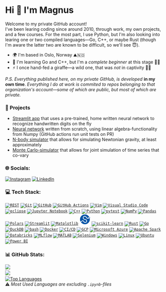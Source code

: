 Hi 👋 I'm Magnus
=================================

Welcome to my private GitHub account!\
I've been learing coding since around 2010, through work, my own projects, and a few courses.
For the most part, I use Python, but I'm also looking into learing one or two compiled languages—Go, C++, or maybe Rust (though I'm aware the latter two are known to be difficult, so we'll see 😇).

* 🌍  I'm based in Oslo, Norway ⛰️🇳🇴
* 🧠  I'm learning Go and C++, but I'm a _complete beginner_ at this stage 👶🍼
* ⚡  I once hand-fed a giraffe—a wild one, that was _not_ in captivity 🫴🦒

_P.S. Everything published here, on my private GitHub, is developed_ **in my own time**. _Everything I do at work is commited to repos belonging to that organization's account—some of which are public, but most of which are private._

### 🚀 Projects
- [Streamlit app](https://github.com/magnushelliesen/handwritten-digit-recognizer-app) that uses a pre-trained, home written neural network to recognize handwritten digits on the fly
- [Neural network](https://github.com/magnushelliesen/neural-network) written from scratch, using linear algebra-functionality from Numpy (GitHub actions run unit tests on PR)
- [N-body simulator](https://github.com/magnushelliesen/n-body-simulator) that allows for simulating Newtonian gravity, at least approximately
- [Monte Carlo-simulator](https://github.com/magnushelliesen/monte-carlo-simulator) that allows for joint simulation of time series that co-vary

### 🌐 Socials:
[![Instagram](https://img.shields.io/badge/Instagram-%23E4405F.svg?logo=Instagram&logoColor=white)](https://instagram.com/magge1984) [![LinkedIn](https://img.shields.io/badge/LinkedIn-%230077B5.svg?logo=linkedin&logoColor=white)](https://linkedin.com/in/magnus-helliesen)

### 💻 Tech Stack:
<div >
	<code><a href="https://restfulapi.net/"><img width="35" src="https://raw.githubusercontent.com/marwin1991/profile-technology-icons/refs/heads/main/icons/rest.png" alt="REST" title="REST"/></a></code>
	<code><a href="https://git-scm.com/"><img width="35" src="https://raw.githubusercontent.com/marwin1991/profile-technology-icons/refs/heads/main/icons/git.png" alt="Git" title="Git"/></a></code>
	<code><a href="https://github.com/"><img width="35" src="https://raw.githubusercontent.com/marwin1991/profile-technology-icons/refs/heads/main/icons/github.png" alt="GitHub" title="GitHub"/></a></code>
	<code><a href="https://github.com/features/actions"><img width="35" src="https://avatars.githubusercontent.com/u/44036562?s=200&v=4" alt="GitHub Actions" title="GitHub Actions"/></a></code>
	<code><a href="https://www.vim.org/"><img width="35" src="https://raw.githubusercontent.com/marwin1991/profile-technology-icons/refs/heads/main/icons/vim.png" alt="Vim" title="Vim"/></a></code>
	<code><a href="https://code.visualstudio.com/"><img width="35" src="https://raw.githubusercontent.com/marwin1991/profile-technology-icons/refs/heads/main/icons/visual_studio_code.png" alt="Visual Studio Code" title="Visual Studio Code"/></a></code>
	<code><a href="https://www.eclipse.org/"><img width="35" src="https://raw.githubusercontent.com/marwin1991/profile-technology-icons/refs/heads/main/icons/eclipse.png" alt="eclipse" title="eclipse"/></a></code>
	<code><a href="https://jupyter.org/"><img width="35" src="https://raw.githubusercontent.com/marwin1991/profile-technology-icons/refs/heads/main/icons/jupyter_notebook.png" alt="Jupyter Notebook" title="Jupyter Notebook"/></a></code>
	<code><a href="https://isocpp.org/"><img width="35" src="https://raw.githubusercontent.com/marwin1991/profile-technology-icons/refs/heads/main/icons/c++.png" alt="C++" title="C++"/></a></code>
	<code><a href="https://www.python.org/"><img width="35" src="https://raw.githubusercontent.com/marwin1991/profile-technology-icons/refs/heads/main/icons/python.png" alt="Python" title="Python"/></a></code>
	<code><a href="https://docs.pytest.org/en/7.1.x/"><img width="35" src="https://raw.githubusercontent.com/marwin1991/profile-technology-icons/refs/heads/main/icons/pytest.png" alt="pytest" title="pytest"/></a></code>
	<code><a href="https://numpy.org/"><img width="35" src="https://raw.githubusercontent.com/marwin1991/profile-technology-icons/refs/heads/main/icons/numpy.png" alt="NumPy" title="NumPy"/></a></code>
	<code><a href="https://pandas.pydata.org/"><img width="35" src="https://raw.githubusercontent.com/marwin1991/profile-technology-icons/refs/heads/main/icons/pandas.png" alt="Pandas" title="Pandas"/></a></code>
	<code><a href="https://pola.rs/"><img width="35" src="https://avatars.githubusercontent.com/u/83768144?s=200&v=4" alt="Polars" title="Polars"/></a></code>
	<code><a href="https://streamlit.io/"><img width="35" src="https://streamlit.io/images/brand/streamlit-mark-color.png" alt="Streamlit" title="Streamlit"/></a></code>
	<code><a href="https://matplotlib.org/"><img width="35" src="https://avatars.githubusercontent.com/u/215947?s=200&v=4" alt="Matplotlib" title="Matplotlib"/></a></code>
	<code><a href="https://scipy.org/"><img width="35" src="https://raw.githubusercontent.com/scipy/scipy/main/doc/source/_static/logo.svg" alt="SciPy" title="SciPy"/></a></code>
 	<code><a href="https://scikit-learn.org/stable/"><img width="35" src="https://avatars.githubusercontent.com/u/17349883?s=200&v=4" alt="scikit-learn" title="scikit-learn"/></a></code>
	<code><a href="https://www.rust-lang.org/"><img width="35" src="https://raw.githubusercontent.com/marwin1991/profile-technology-icons/refs/heads/main/icons/rust.png" alt="Rust" title="Rust"/></a></code>
	<code><a href="https://golang.org/"><img width="35" src="https://raw.githubusercontent.com/marwin1991/profile-technology-icons/refs/heads/main/icons/go.png" alt="Go" title="Go"/></a></code>
	<code><a href="http://www.duckdb.org/"><img width="35" src="https://assets.streamlinehq.com/image/private/w_300,h_300,ar_1/f_auto/v1/icons/logos/duckdb-umoj5fxu8w5pzg7d0js9.png/duckdb-kz05ottxukbgvmp8c3bpi.png?_a=DAJFJtWIZAAC" alt="DuckDB" title="DuckDB"/></a></code>
	<code><a href="https://www.gnu.org/software/bash/"><img width="35" src="https://raw.githubusercontent.com/marwin1991/profile-technology-icons/refs/heads/main/icons/bash.png" alt="bash" title="bash"/></a></code>
	<code><a href="https://www.docker.com/"><img width="35" src="https://raw.githubusercontent.com/marwin1991/profile-technology-icons/refs/heads/main/icons/docker.png" alt="Docker" title="Docker"/></a></code>
	<code><a href="https://en.wikipedia.org/wiki/CI/CD"><img width="35" src="https://raw.githubusercontent.com/marwin1991/profile-technology-icons/refs/heads/main/icons/ci_cd.png" alt="CI/CD" title="CI/CD"/></a></code>
	<code><a href="https://cloud.google.com/"><img width="35" src="https://raw.githubusercontent.com/marwin1991/profile-technology-icons/refs/heads/main/icons/gcp.png" alt="GCP" title="GCP"/></a></code>
	<code><a href="https://azure.microsoft.com/"><img width="35" src="https://raw.githubusercontent.com/marwin1991/profile-technology-icons/refs/heads/main/icons/microsoft_azure.png" alt="Microsoft Azure" title="Microsoft Azure"/></a></code>
	<code><a href="https://spark.apache.org/"><img width="35" src="https://raw.githubusercontent.com/marwin1991/profile-technology-icons/refs/heads/main/icons/apache_spark.png" alt="Apache Spark" title="Apache Spark"/></a></code>
	<code><a href="https://databricks.com/"><img width="35" src="https://raw.githubusercontent.com/marwin1991/profile-technology-icons/refs/heads/main/icons/databricks.png" alt="Databricks" title="Databricks"/></a></code>
	<code><a href="https://mlflow.org/"><img width="35" src="https://avatars.githubusercontent.com/u/61449322?v=4" alt="MLflow" title="MLflow"/></a></code>
	<code><a href="https://www.mathworks.com/products/matlab.html"><img width="35" src="https://raw.githubusercontent.com/marwin1991/profile-technology-icons/refs/heads/main/icons/matlab.png" alt="MATLAB" title="MATLAB"/></a></code>
	<code><a href="https://www.selenium.dev/"><img width="35" src="https://raw.githubusercontent.com/marwin1991/profile-technology-icons/refs/heads/main/icons/selenium.png" alt="Selenium" title="Selenium"/></a></code>
	<code><a href="https://www.microsoft.com/en-us/windows"><img width="35" src="https://raw.githubusercontent.com/marwin1991/profile-technology-icons/refs/heads/main/icons/windows.png" alt="Windows" title="Windows"/></a></code>
	<code><a href="https://www.linux.org/"><img width="35" src="https://raw.githubusercontent.com/marwin1991/profile-technology-icons/refs/heads/main/icons/linux.png" alt="Linux" title="Linux"/></a></code>
	<code><a href="https://ubuntu.com/"><img width="35" src="https://raw.githubusercontent.com/marwin1991/profile-technology-icons/refs/heads/main/icons/ubuntu.png" alt="Ubuntu" title="Ubuntu"/></a></code>
	<code><a href="https://www.microsoft.com/en-us/power-platform/products/power-bi"><img width="35" src="https://avatars.githubusercontent.com/u/42988494?s=200&v=4" alt="Power BI" title="Power BI"/></a></code>

</div>

### 📊 GitHub Stats:
![](https://github-readme-stats.vercel.app/api?username=magnushelliesen&theme=transparent&hide_border=false&include_all_commits=true&count_private=true)<br/>
![](https://nirzak-streak-stats.vercel.app/?user=magnushelliesen&theme=transparent&hide_border=false)<br/>
<a href="https://github.com/magnushelliesen" align="left">
  <img src="https://github-readme-stats.vercel.app/api/top-langs/?username=magnushelliesen&theme=transparent&hide_border=false&include_all_commits=true&count_private=true&layout=compact&hide=jupyter%20notebook" alt="Top Languages" />
</a>\
⚠️ _Most Used Languages are excluding `.ipynb`-files_

<!-- Proudly created with GPRM ( https://gprm.itsvg.in ) -->
